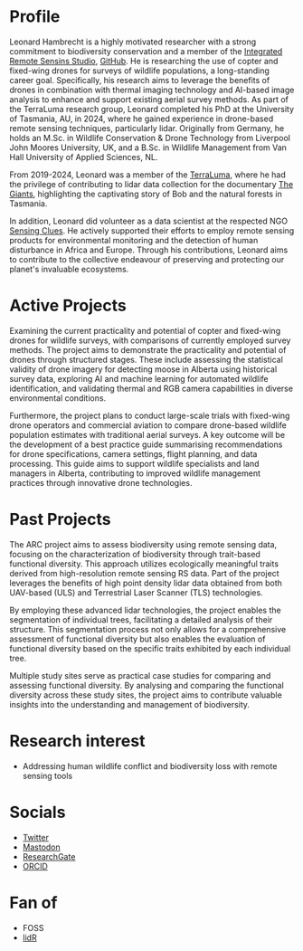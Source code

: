 # Profile
Leonard Hambrecht is a highly motivated researcher with a strong commitment to biodiversity conservation and a member of the [Integrated Remote Sensins Studio](https://irsslab.forestry.ubc.ca/), [GitHub](https://github.com/IRSS-UBC).
He is researching the use of copter and fixed-wing drones for surveys of wildlife populations, a long-standing career goal. Specifically, his research aims to leverage the benefits of drones in combination with thermal imaging technology and AI-based image analysis to enhance and support existing aerial survey methods. As part of the TerraLuma research group, Leonard completed his PhD at the University of Tasmania, AU, in 2024, where he gained experience in drone-based remote sensing techniques, particularly lidar. Originally from Germany, he holds an M.Sc. in Wildlife Conservation & Drone Technology from Liverpool John Moores University, UK, and a B.Sc. in Wildlife Management from Van Hall University of Applied Sciences, NL.

From 2019-2024, Leonard was a member of the [TerraLuma](https://terraluma.net/), where he had the privilege of contributing to lidar data collection for the documentary [The Giants](https://www.thegiantsfilm.com/), highlighting the captivating story of Bob and the natural forests in Tasmania. 

In addition, Leonard did volunteer as a data scientist at the respected NGO [Sensing Clues](https://sensingclues.org/).
He actively supported their efforts to employ remote sensing products for environmental monitoring and the detection of human disturbance in Africa and Europe.
Through his contributions, Leonard aims to contribute to the collective endeavour of preserving and protecting our planet's invaluable ecosystems. 

# Active Projects
Examining the current practicality and potential of copter and fixed-wing drones for wildlife surveys, with comparisons of currently employed survey methods.
The project aims to demonstrate the practicality and potential of drones through structured stages. These include assessing the statistical validity of drone imagery for detecting moose in Alberta using historical survey data, exploring AI and machine learning for automated wildlife identification, and validating thermal and RGB camera capabilities in diverse environmental conditions.

Furthermore, the project plans to conduct large-scale trials with fixed-wing drone operators and commercial aviation to compare drone-based wildlife population estimates with traditional aerial surveys. A key outcome will be the development of a best practice guide summarising recommendations for drone specifications, camera settings, flight planning, and data processing. This guide aims to support wildlife specialists and land managers in Alberta, contributing to improved wildlife management practices through innovative drone technologies.


# Past Projects
The ARC project aims to assess biodiversity using remote sensing data, focusing on the characterization of biodiversity through trait-based functional diversity.
This approach utilizes ecologically meaningful traits derived from high-resolution remote sensing RS data.
Part of the project leverages the benefits of high point density lidar data obtained from both UAV-based (ULS) and Terrestrial Laser Scanner (TLS) technologies. 

By employing these advanced lidar technologies, the project enables the segmentation of individual trees, facilitating a detailed analysis of their structure.
This segmentation process not only allows for a comprehensive assessment of functional diversity but also enables the evaluation of functional diversity based on the specific traits exhibited by each individual tree. 

Multiple study sites serve as practical case studies for comparing and assessing functional diversity.
By analysing and comparing the functional diversity across these study sites, the project aims to contribute valuable insights into the understanding and management of biodiversity.

# Research interest
- Addressing human wildlife conflict and biodiversity loss with remote sensing tools

# Socials
- [Twitter](https://twitter.com/l_hambrecht)
- [Mastodon](https://fosstodon.org/@Hambrecht)
- [ResearchGate](https://www.researchgate.net/profile/Leonard-Hambrecht)
- [ORCID](https://orcid.org/0000-0002-3846-4017)

# Fan of
- FOSS
- [lidR](https://github.com/Jean-Romain/lidR)
